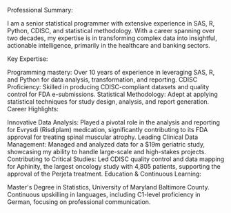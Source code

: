 Professional Summary:

I am a senior statistical programmer with extensive experience in SAS, R, Python, CDISC, and statistical methodology. With a career spanning over two decades, my expertise is in transforming complex data into insightful, actionable intelligence, primarily in the healthcare and banking sectors.

Key Expertise:

Programming mastery: Over 10 years of experience in leveraging SAS, R, and Python for data analysis, transformation, and reporting.
CDISC Proficiency: Skilled in producing CDISC-compliant datasets and quality control for FDA e-submissions.
Statistical Methodology: Adept at applying statistical techniques for study design, analysis, and report generation.
Career Highlights:

Innovative Data Analysis: Played a pivotal role in the analysis and reporting for Evrysdi (Risdiplam) medication, significantly contributing to its FDA approval for treating spinal muscular atrophy.
Leading Clinical Data Management: Managed and analyzed data for a $19m geriatric study, showcasing my ability to handle large-scale and high-stakes projects.
Contributing to Critical Studies: Led CDISC quality control and data mapping for Aphinity, the largest oncology study with 4,805 patients, supporting the approval of the Perjeta treatment.
Education & Continuous Learning:

Master's Degree in Statistics, University of Maryland Baltimore County.
Continuous upskilling in languages, including C1-level proficiency in German, focusing on professional communication.

<!--
### Hi there 👋
**alexsafronov/alexsafronov** is a ✨ _special_ ✨ repository because its `README.md` (this file) appears on your GitHub profile.

Here are some ideas to get you started:

- 🔭 I’m currently working on ...
- 🌱 I’m currently learning ...
- 👯 I’m looking to collaborate on ...
- 🤔 I’m looking for help with ...
- 💬 Ask me about ...
- 📫 How to reach me: ...
- 😄 Pronouns: ...
- ⚡ Fun fact: ...
-->
